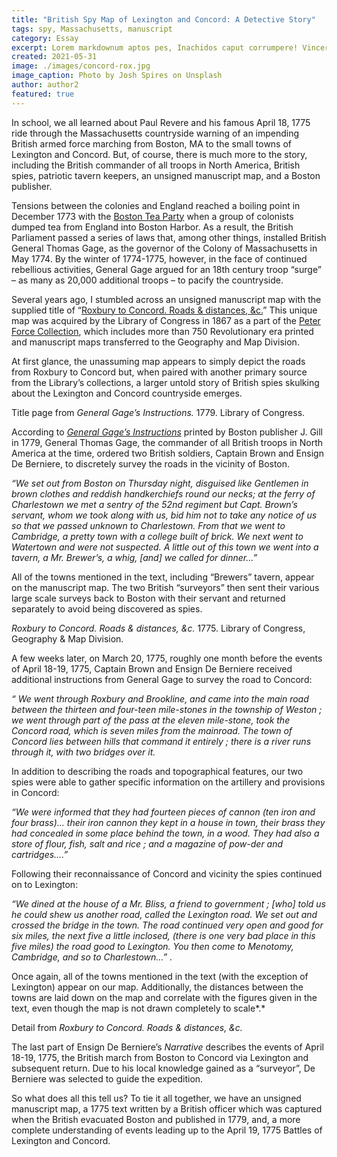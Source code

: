 ```yaml
---
title: "British Spy Map of Lexington and Concord: A Detective Story"
tags: spy, Massachusetts, manuscript
category: Essay
excerpt: Lorem markdownum aptos pes, Inachidos caput corrumpere! Vincere ferocia arva.
created: 2021-05-31
image: ./images/concord-rox.jpg
image_caption: Photo by Josh Spires on Unsplash
author: author2
featured: true
---
```


In school, we all learned about Paul Revere and his famous April  18, 1775 ride through the Massachusetts countryside warning of an  impending British armed force marching from Boston, MA to the small  towns of Lexington and Concord. But, of course, there is much more to  the story, including the British commander of all troops in North  America, British spies, patriotic tavern keepers, an unsigned manuscript map, and a Boston publisher.

Tensions between the colonies and England reached a boiling point in December 1773 with the [Boston Tea Party](https://www.loc.gov/item/2006682729/?loclr=blogmap) when a group of colonists dumped tea from England into Boston Harbor.  As a result, the British Parliament passed a series of laws that, among  other things, installed British General Thomas Gage, as the governor of  the Colony of Massachusetts in May 1774. By the winter of 1774-1775,  however, in the face of continued rebellious activities, General Gage  argued for an 18th century troop “surge” – as many as 20,000 additional troops – to pacify the countryside.

Several years ago, I stumbled across an unsigned manuscript map with the supplied title of “[Roxbury to Concord. Roads & distances, &c.](https://www.loc.gov/item/gm71005470?loclr=blogmap)” This unique map was acquired by the Library of Congress in 1867 as a part of the [Peter Force Collection](https://www.loc.gov/rr/mss/coll/084.html?loclr=blogmap), which includes more than 750 Revolutionary era printed and manuscript maps transferred to the Geography and Map Division.

At first glance, the unassuming map appears to simply depict the  roads from Roxbury to Concord but, when paired with another primary source from the Library’s collections, a larger untold story of British  spies skulking about the Lexington and Concord countryside emerges.


Title page from *General Gage’s Instructions.* 1779. Library of Congress.

According to [*General Gage’s Instructions*](https://lccn.loc.gov/06007686?loclr=blogmap) printed by Boston publisher J. Gill in 1779, General Thomas Gage, the  commander of all British troops in North America at the time, ordered  two British soldiers, Captain Brown and Ensign De Berniere, to  discretely survey the roads in the vicinity of Boston.

*“We set out from Boston on Thursday night, disguised like  Gentlemen in brown clothes and reddish handkerchiefs round our necks; at the ferry of Charlestown we met a sentry of the 52nd  regiment but Capt. Brown’s servant, whom we took along with us, bid him  not to take any notice of us so that we passed unknown to Charlestown.  From that we went to Cambridge, a pretty town with a college built of  brick. We next went to Watertown and were not suspected. A little out of this town we went into a tavern, a Mr. Brewer’s, a whig, [and] we  called for dinner…”* 

All of the towns mentioned in the text, including “Brewers” tavern,  appear on the manuscript map. The two British “surveyors” then sent  their various large scale surveys back to Boston with their servant and  returned separately to avoid being discovered as spies.


*Roxbury to Concord. Roads & distances, &c.* 1775. Library of Congress, Geography & Map Division.

A few weeks later, on March 20, 1775, roughly one month before the  events of April 18-19, 1775, Captain Brown and Ensign De Berniere  received additional instructions from General Gage to survey the road to Concord:

*“ We went through Roxbury and Brookline, and came into the main  road between the thirteen and four-teen mile-stones in the township of  Weston ; we went through part of the pass at the eleven mile-stone, took the Concord road, which is seven miles from the mainroad. The town of  Concord lies between hills that command it entirely ; there is a river  runs through it, with two bridges over it.* 

In addition to describing the roads and topographical features, our  two spies were able to gather specific information on the artillery and  provisions in Concord:

*“We were informed that they had fourteen pieces of cannon (ten  iron and four brass)… their iron cannon they kept in a house in town,  their brass they had concealed in some place behind the town, in a wood. They had also a store of flour, fish, salt and rice ; and a magazine of pow-der and cartridges….”*

Following their reconnaissance of Concord and vicinity the spies continued on to Lexington:

*“We dined at the house of a Mr. Bliss, a friend to government ;  [who] told us he could shew us another road, called the Lexington road.  We set out and crossed the bridge in the town. The road continued very  open and good for six miles, the next five a little inclosed, (there is  one very bad place in this five miles) the road good to Lexington. You  then come to Menotomy, Cambridge, and so to Charlestown…” .*

Once again, all of the towns mentioned in the text (with the  exception of Lexington) appear on our map. Additionally, the distances  between the towns are laid down on the map and correlate with the  figures given in the text, even though the map is not drawn completely  to scale*.*


Detail from *Roxbury to Concord. Roads & distances, &c.*

The last part of Ensign De Berniere’s *Narrative* describes  the events of April 18-19, 1775, the British march from Boston to  Concord via Lexington and subsequent return. Due to his local knowledge  gained as a “surveyor”, De Berniere was selected to guide the  expedition.

So what does all this tell us? To tie it all together, we have an  unsigned manuscript map, a 1775 text written by a British officer which  was captured when the British evacuated Boston and published in 1779,  and, a more complete understanding of events leading up to the April 19, 1775 Battles of Lexington and Concord.